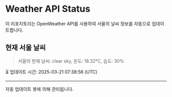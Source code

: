 
# Weather API Status

이 리포지토리는 OpenWeather API를 사용하여 서울의 날씨 정보를 자동으로 업데이트합니다.

## 현재 서울 날씨
> 서울의 현재 날씨: clear sky, 온도: 18.32°C, 습도: 30%

⏳ 업데이트 시간: 2025-03-21 07:38:56 (UTC)

---
자동 업데이트 봇에 의해 관리됩니다.
